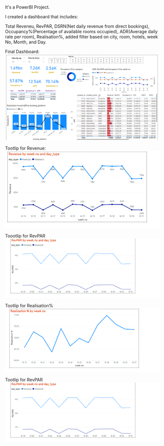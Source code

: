 It's a PowerBI Project.

I created a dashboard that includes:

Total Reveneu, RevPAR, DSRN(Net daily revenue from direct bookings), Occupancy%(Percentage of available rooms occupied), ADR(Average daily rate per room), Realisation%, added filter based on city, room, hotels, week No, Month, and Day.

Final Dashboard:
![image](https://github.com/sang773/Revenue-Insights-in-Hospitality-Domain/blob/main/Final_Dashboard.png)

Tootlip for Revenue:
![image](https://github.com/sang773/Revenue-Insights-in-Hospitality-Domain/blob/main/Tooltip_for_Revenue.png)

Toootlip for RevPAR
![image](https://github.com/sang773/Revenue-Insights-in-Hospitality-Domain/blob/main/Tooltip_for_RevPAR.png)

Tootlip for Realisation%
![image](https://github.com/sang773/Revenue-Insights-in-Hospitality-Domain/blob/main/Tooltip_for_Realisation%25.png)

Tootlip for RevPAR
![image](https://github.com/sang773/Revenue-Insights-in-Hospitality-Domain/blob/main/Tooltip_for_RevPAR.png)
